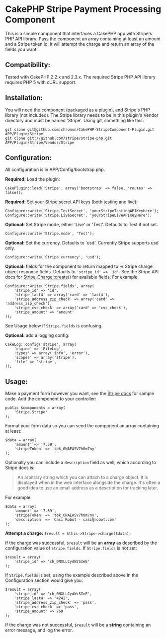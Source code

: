 CakePHP Stripe Payment Processing Component
===========================================

This is a simple component that interfaces a CakePHP app with Stripe's PHP API library. Pass the
component an array containing at least an amount and a Stripe token id, it will attempt the charge
and return an array of the fields you want. 

Compatibility:
--------------

Tested with CakePHP 2.2.x and 2.3.x. The required Stripe PHP API library requires PHP 5 with cURL 
support.

Installation:
-------------

You will need the component (packaged as a plugin), and Stripe's PHP library (not included). The
Stripe library needs to be in this plugin's Vendor directory and must be named 'Stripe'. Using git, 
something like this:

	git clone git@github.com:chronon/CakePHP-StripeComponent-Plugin.git APP/Plugin/Stripe  
	git clone git://github.com/stripe/stripe-php.git APP/Plugin/Stripe/Vendor/Stripe

Configuration:
--------------

All configuration is in APP/Config/bootstrap.php.

**Required:** Load the plugin:
	
	CakePlugin::load('Stripe', array('bootstrap' => false, 'routes' => false));

**Required:** Set your Stripe secret API keys (both testing and live):

	Configure::write('Stripe.TestSecret', 'yourStripeTestingAPIKeyHere');
	Configure::write('Stripe.LiveSecret', 'yourStripeLiveAPIKeyHere');

**Optional:** Set Stripe mode, either 'Live' or 'Test'. Defaults to Test if not set.

	Configure::write('Stripe.mode', 'Test');

**Optional:** Set the currency. Defaults to 'usd'. Currently Stripe supports usd only.

	Configure::write('Stripe.currency', 'usd');

**Optional:** fields for the component to return mapped to => Stripe charge object response fields. 
Defaults to `'stripe_id' => 'id'`. See the Stripe API docs for [Stripe\_Charge::create()](https://stripe.com/docs/api?lang=php#create_charge) for available fields. For example:
	
	Configure::write('Stripe.fields', array(
		'stripe_id' => 'id',
		'stripe_last4' => array('card' => 'last4'),
		'stripe_address_zip_check' => array('card' => 'address_zip_check'),
		'stripe_cvc_check' => array('card' => 'cvc_check'),
		'stripe_amount' => 'amount'
	));

See Usage below if `Stripe.fields` is confusing.

**Optional:** add a logging config:

	CakeLog::config('stripe', array(
		'engine' => 'FileLog',
		'types' => array('info', 'error'),
		'scopes' => array('stripe'),
		'file' => 'stripe',
	));

Usage:
------

Make a payment form however you want, see the [Stripe docs](https://stripe.com/docs/tutorials/forms)
for sample code. Add the component to your controller:

	public $components = array(
		'Stripe.Stripe'
	);

Format your form data so you can send the component an array containing at least:

	$data = array(
		'amount' => '7.59',
		'stripeToken' => 'tok_0NAEASV7h0m7ny'
	);

Optionally you can include a `description` field as well, which according to Stripe docs is:

> An arbitrary string which you can attach to a charge object. It is displayed when in the web 
> interface alongside the charge. It's often a good idea to use an email address as a description 
> for tracking later.

For example:

	$data = array(
		'amount' => '7.59',
		'stripeToken' => 'tok_0NAEASV7h0m7ny',
		'description' => 'Casi Robot - casi@robot.com'
	);

**Attempt a charge:** `$result = $this->Stripe->charge($data);`

If the charge was successful, `$result` will be an **array** as described by the configuration value 
of `Stripe.fields`. If `Stripe.fields` is not set:

	$result = array(
		'stripe_id' => 'ch_0NXLLCydWzSIeE'
	);

If `Stripe.fields` is set, using the example described above in the Configuration section would 
give you:

	$result = array(
		'stripe_id' => 'ch_0NXLLCydWzSIeE',
		'stripe_last4' => '4242',
		'stripe_address_zip_check' => 'pass',
		'stripe_cvc_check' => 'pass',
		'stripe_amount' => 769
	);

If the charge was not successful, `$result` will be a **string** containing an error message, and 
log the error.
